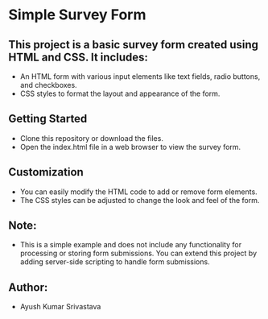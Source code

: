 # Simple Survey Form
## This project is a basic survey form created using HTML and CSS. It includes:
* An HTML form with various input elements like text fields, radio buttons, and checkboxes.
* CSS styles to format the layout and appearance of the form.
## Getting Started
* Clone this repository or download the files.
* Open the index.html file in a web browser to view the survey form.
## Customization
* You can easily modify the HTML code to add or remove form elements.
* The CSS styles can be adjusted to change the look and feel of the form.
## Note:
* This is a simple example and does not include any functionality for processing or storing form submissions. You can extend this project by adding server-side scripting to handle form submissions.

## Author:
* Ayush Kumar Srivastava